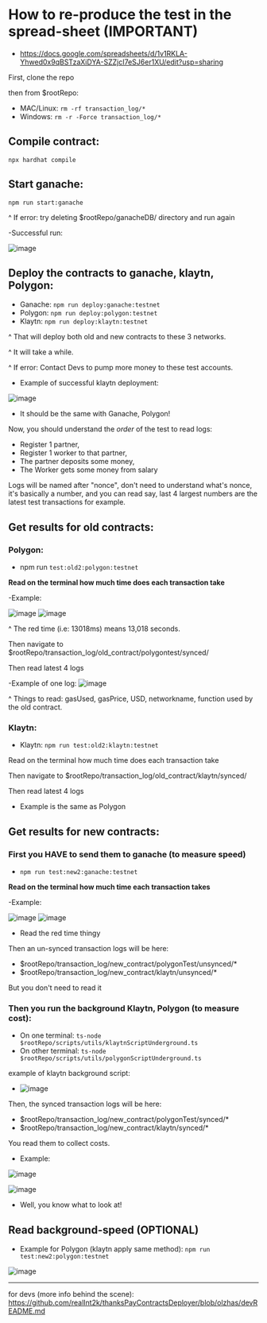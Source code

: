 
# How to re-produce the test in the spread-sheet (IMPORTANT)

- https://docs.google.com/spreadsheets/d/1v1RKLA-Yhwed0x9qBSTzaXiDYA-SZZjcI7eSJ6er1XU/edit?usp=sharing

First, clone the repo

then from $rootRepo:

- MAC/Linux: ```rm -rf transaction_log/*```
- Windows: ```rm -r -Force transaction_log/*```

## Compile contract:

```npx hardhat compile```

## Start ganache:

```npm run start:ganache```

^ If error: try deleting $rootRepo/ganacheDB/ directory and run again

-Successful run: 

![image](https://user-images.githubusercontent.com/49155740/193948318-a6d27cd3-7d35-4648-a355-4767e8733a3e.png)

## Deploy the contracts to ganache, klaytn, Polygon:

- Ganache: ```npm run deploy:ganache:testnet```
- Polygon: ```npm run deploy:polygon:testnet```
- Klaytn: ```npm run deploy:klaytn:testnet```

^ That will deploy both old and new contracts to these 3 networks.

^ It will take a while.

^ If error: Contact Devs to pump more money to these test accounts.

- Example of successful klaytn deployment: 

![image](https://user-images.githubusercontent.com/49155740/193948461-aac0c029-8b55-4034-a664-47b877a13aff.png)

- It should be the same with Ganache, Polygon!

Now, you should understand the *order* of the test to read logs:

- Register 1 partner, 
- Register 1 worker to that partner, 
- The partner deposits some money,
- The Worker gets some money from salary

Logs will be named after "nonce", don't need to understand what's nonce, it's basically
a number, and you can read say, last 4 largest numbers are the latest test transactions for example.

## Get results for old contracts:

### Polygon: 
- npm run ```test:old2:polygon:testnet```

**Read on the terminal how much time does each transaction take**

-Example: 

![image](https://user-images.githubusercontent.com/49155740/193948999-df57620b-7cd7-4a88-94c9-20e7362b3c87.png)
![image](https://user-images.githubusercontent.com/49155740/193949019-c1f0da81-c82f-4bf8-a9b9-6aa3ade82935.png)

^ The red time (i.e: 13018ms) means 13,018 seconds.

Then navigate to $rootRepo/transaction_log/old_contract/polygontest/synced/

Then read latest 4 logs

-Example of one log: ![image](https://user-images.githubusercontent.com/49155740/193949170-e54bfd2a-8135-49ed-8f77-8538a2f0ef77.png)

^ Things to read: gasUsed, gasPrice, USD, networkname, function used by the old contract.

### Klaytn:
- Klaytn: ```npm run test:old2:klaytn:testnet```

Read on the terminal how much time does each transaction take

Then navigate to $rootRepo/transaction_log/old_contract/klaytn/synced/

Then read latest 4 logs

- Example is the same as Polygon

## Get results for new contracts:
### First you HAVE to send them to ganache (to measure speed)
- ```npm run test:new2:ganache:testnet```

**Read on the terminal how much time each transaction takes**

-Example:

![image](https://user-images.githubusercontent.com/49155740/193949494-6a0d038d-f35c-494a-8c3d-dea72f37d6d0.png)
![image](https://user-images.githubusercontent.com/49155740/193949508-46edddfa-bacc-496d-9b7c-917fefee525c.png)

- Read the red time thingy

Then an un-synced transaction logs will be here: 

- $rootRepo/transaction_log/new_contract/polygonTest/unsynced/*
- $rootRepo/transaction_log/new_contract/klaytn/unsynced/*

But you don't need to read it

### Then you run the background Klaytn, Polygon (to measure cost):

- On one terminal: ```ts-node $rootRepo/scripts/utils/klaytnScriptUnderground.ts```
- On other terminal: ```ts-node $rootRepo/scripts/utils/polygonScriptUnderground.ts```

example of klaytn background script:
- ![image](https://user-images.githubusercontent.com/49155740/193946992-98a7f195-7214-4699-8972-6cf80ecb9855.png)

Then, the synced transaction logs will be here:

- $rootRepo/transaction_log/new_contract/polygonTest/synced/*
- $rootRepo/transaction_log/new_contract/klaytn/synced/*

You read them to collect costs.

- Example: 

![image](https://user-images.githubusercontent.com/49155740/193949625-faaab011-686f-4824-ac94-22b893b63fe7.png)

![image](https://user-images.githubusercontent.com/49155740/193949642-9ae2505d-21a8-47a3-91f6-930c4383dc98.png)

- Well, you know what to look at!


## Read background-speed (OPTIONAL)

- Example for Polygon (klaytn apply same method): 
```npm run test:new2:polygon:testnet```

![image](https://user-images.githubusercontent.com/49155740/193948734-5e5a185b-4ff3-4074-9434-d93cb9b0c4e2.png)

---

for devs (more info behind the scene): https://github.com/realInt2k/thanksPayContractsDeployer/blob/olzhas/devREADME.md
